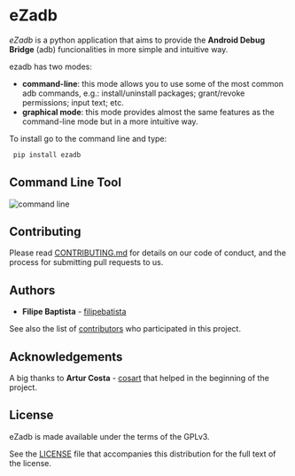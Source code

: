 # **eZadb**
*eZadb* is a python application that aims to provide the **Android Debug Bridge** (adb) funcionalities in more simple and intuitive way.

ezadb has two modes:

- **command-line**: this mode allows you to use some of the most common adb commands, e.g.: install/uninstall packages; grant/revoke permissions; input text; etc.
- **graphical mode**: this mode provides almost the same features as the command-line mode but in a more intuitive way.

To install go to the command line and type:
```python
 pip install ezadb
```
## **Command Line Tool**
![command line](https://filipebatista.github.io/eZadb/imgs/command_line_thumb.png)


## Contributing

Please read [CONTRIBUTING.md](https://filipebatista.github.io/eZadb/CONTRIBUTING.md) for details on our code of conduct, and the process for submitting pull requests to us.

## Authors

* **Filipe Baptista** - [filipebatista](https://github.com/filipebatista)

See also the list of [contributors](https://github.com/filipebatista/eZadb/contributors) who participated in this project.


## Acknowledgements

A big thanks to **Artur Costa** - [cosart](https://github.com/cosart) that helped in the beginning of the project.


## License

eZadb is made available under the terms of the GPLv3.

See the [LICENSE](https://github.com/filipebatista/eZadb/blob/master/LICENSE) file that accompanies this distribution for the full text of the license.